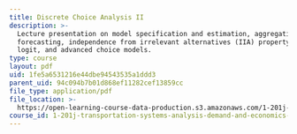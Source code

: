 ```yaml
---
title: Discrete Choice Analysis II
description: >-
  Lecture presentation on model specification and estimation, aggregation and
  forecasting, independence from irrelevant alternatives (IIA) property, nested
  logit, and advanced choice models.
type: course
layout: pdf
uid: 1fe5a6531216e44dbe94543535a1ddd3
parent_uid: 94c094b7b01d868ef11282cef13859cc
file_type: application/pdf
file_location: >-
  https://open-learning-course-data-production.s3.amazonaws.com/1-201j-transportation-systems-analysis-demand-and-economics-fall-2008/1fe5a6531216e44dbe94543535a1ddd3_MIT1_201JF08_lec04.pdf
course_id: 1-201j-transportation-systems-analysis-demand-and-economics-fall-2008
---
```

